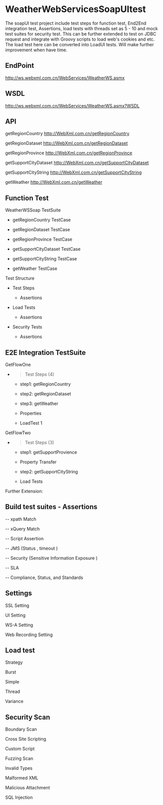 # WeatherWebServicesSoapUItest

The soapUI test project include test steps for function test, End2End integration test, Assertions, load tests with threads set as 5 - 10 and mock test suites for security test. This can be further extended to test on JDBC request and integrate with Groovy scripts to load web's cookies and etc. The load test here can be converted into LoadUI tests. Will make further improvement when have time. 

## EndPoint

http://ws.webxml.com.cn/WebServices/WeatherWS.asmx 


## WSDL

http://ws.webxml.com.cn/WebServices/WeatherWS.asmx?WSDL


## API

getRegionCountry		http://WebXml.com.cn/getRegionCountry

getRegionDataset		http://WebXml.com.cn/getRegionDataset

getRegionProvince		http://WebXml.com.cn/getRegionProvince

getSupportCityDataset		http://WebXml.com.cn/getSupportCityDataset

getSupportCityString	  http://WebXml.com.cn/getSupportCityString

getWeather		http://WebXml.com.cn/getWeather


## Function Test 
WeatherWSSoap TestSuite 

  - getRegionCountry TestCase

  - getRegionDataset TestCase
  
  - getRegionProvince TestCase
  
  - getSupportCityDataset TestCase
  
  - getSupportCityString TestCase
  
  - getWeather TestCase
  
Test Structure
  
  - Test Steps 
  
    - Assertions 
  
  - Load Tests
  
    - Assertions 
  
  - Security Tests
  
    - Assertions 
    
    
## E2E Integration TestSuite

GetFlowOne

- > Test Steps (4)
  
  - step1: getRegionCountry
  
  - step2: getRegionDataset
  
  - step3: getWeather
  
  - Properties
  
  - LoadTest 1
  
GetFlowTwo

- > Test Steps (3)

  - step1: getSupportProvience
  
  - Property Transfer
  
  - step2: getSupportCityString

  - Load Tests

Further Extension:

## Build test suites - Assertions 

-- xpath Match 

-- xQuery Match 

-- Script Assertion 

-- JMS (Status , timeout )

-- Security (Sensitive Information Exposure )

-- SLA 

-- Compliance, Status, and Standards

## Settings

SSL Setting 

UI Setting 

WS-A Setting 

Web Recording Setting 

## Load test 
Strategy
  
  Burst 
  
  Simple 
  
  Thread 
  
  Variance 

## Security Scan 

Boundary Scan

Cross Site Scripting

Custom Script 

Fuzzing Scan

Invalid Types

Malformed XML

Malicious Attachment

SQL Injection 

